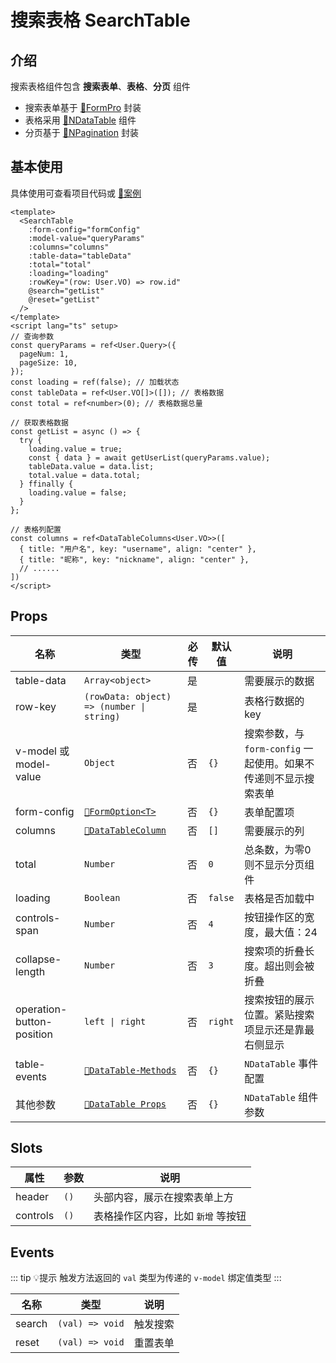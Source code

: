 # 搜索表格 SearchTable

## 介绍

搜索表格组件包含 **搜索表单**、**表格**、**分页** 组件

- 搜索表单基于 [🔗FormPro](/components/form-pro) 封装
- 表格采用 [🔗NDataTable](https://www.naiveui.com/zh-CN/os-theme/components/data-table) 组件
- 分页基于 [🔗NPagination](https://www.naiveui.com/zh-CN/os-theme/components/pagination) 封装

## 基本使用

具体使用可查看项目代码或 [🔗案例](https://gitee.com/zimo493/vue3-naiveui-admin/blob/main/src/views/demo/curd/index.vue)

```vue [vue]
<template>
  <SearchTable
    :form-config="formConfig"
    :model-value="queryParams"
    :columns="columns"
    :table-data="tableData"
    :total="total"
    :loading="loading"
    :rowKey="(row: User.VO) => row.id"
    @search="getList"
    @reset="getList"
  />
</template>
<script lang="ts" setup>
// 查询参数
const queryParams = ref<User.Query>({
  pageNum: 1,
  pageSize: 10,
});
const loading = ref(false); // 加载状态
const tableData = ref<User.VO[]>([]); // 表格数据
const total = ref<number>(0); // 表格数据总量

// 获取表格数据
const getList = async () => {
  try {
    loading.value = true;
    const { data } = await getUserList(queryParams.value);
    tableData.value = data.list;
    total.value = data.total;
  } ffinally {
    loading.value = false;
  }
};

// 表格列配置
const columns = ref<DataTableColumns<User.VO>>([
  { title: "用户名", key: "username", align: "center" },
  { title: "昵称", key: "nickname", align: "center" },
  // ......
])
</script>
```

## Props

| 名称 | 类型 | 必传 | 默认值 | 说明 |
| --- | --- | --- | --- | --- |
| table-data | `Array<object>` | 是 | | 需要展示的数据 |
| row-key | `(rowData: object) => (number \| string)` | 是 | | 表格行数据的 key |
| v-model 或 model-value | `Object` | 否 | `{}` | 搜索参数，与 `form-config` 一起使用。如果不传递则不显示搜索表单 |
| form-config | [`🔗FormOption<T>`](/components/form-pro#formoption) | 否 | `{}` | 表单配置项 |
| columns | [`🔗DataTableColumn`](https://www.naiveui.com/zh-CN/os-theme/components/data-table#DataTable-Props) | 否 | `[]` | 需要展示的列 |
| total | `Number` | 否 | `0` | 总条数，为零0则不显示分页组件 |
| loading | `Boolean` | 否 | `false` | 表格是否加载中 |
| controls-span | `Number` | 否 | `4` | 按钮操作区的宽度，最大值：24 |
| collapse-length | `Number` | 否 | `3` | 搜索项的折叠长度。超出则会被折叠 |
| operation-button-position | `left \| right` | 否 | `right` | 搜索按钮的展示位置。紧贴搜索项显示还是靠最右侧显示 |
| table-events | [`🔗DataTable-Methods`](https://www.naiveui.com/zh-CN/os-theme/components/data-table#DataTable-Methods) | 否 | `{}` | `NDataTable` 事件配置 |
| 其他参数 | [`🔗DataTable Props`](https://www.naiveui.com/zh-CN/os-theme/components/data-table#API) | 否 | `{}` | `NDataTable` 组件参数 |

## Slots

| 属性 | 参数 | 说明 |
| --- | --- | --- |
| header | `()` | 头部内容，展示在搜索表单上方 |
| controls | `()` | 表格操作区内容，比如 `新增` 等按钮 |

## Events

::: tip 💡提示
触发方法返回的 `val` 类型为传递的 `v-model` 绑定值类型
:::

| 名称 | 类型 | 说明 |
| --- | --- | --- |
| search | `(val) => void` | 触发搜索 |
| reset | `(val) => void` | 重置表单 |